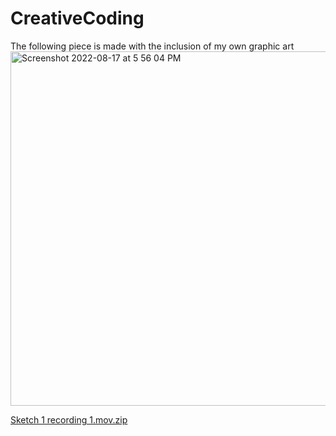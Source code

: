 # CreativeCoding
The following piece is made with the inclusion of my own graphic art 
<img width="567" alt="Screenshot 2022-08-17 at 5 56 04 PM" src="https://user-images.githubusercontent.com/111409337/185250316-fc16a3e1-5016-4305-912f-e1a54dc78ff3.png">




[Sketch 1 recording 1.mov.zip](https://github.com/OfforA/CreativeCoding-Sketch-1/files/9366334/Sketch.1.recording.1.mov.zip)

